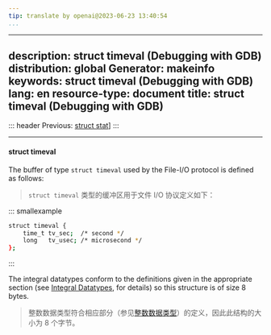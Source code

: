 ```yaml
---
tip: translate by openai@2023-06-23 13:40:54
...
```

---
description: struct timeval (Debugging with GDB)
distribution: global
Generator: makeinfo
keywords: struct timeval (Debugging with GDB)
lang: en
resource-type: document
title: struct timeval (Debugging with GDB)
------------------------------------------

::: header
Previous: [struct stat](struct-stat.html#struct-stat)]
:::

---

#### struct timeval

The buffer of type `struct timeval` used by the File-I/O protocol is defined as follows:

> `struct timeval` 类型的缓冲区用于文件 I/O 协议定义如下：

::: smallexample

```bash
struct timeval {
    time_t tv_sec;  /* second */
    long   tv_usec; /* microsecond */
};
```

:::

The integral datatypes conform to the definitions given in the appropriate section (see [Integral Datatypes](Integral-Datatypes.html#Integral-Datatypes), for details) so this structure is of size 8 bytes.

> 整数数据类型符合相应部分（参见[整数数据类型](Integral-Datatypes.html#Integral-Datatypes)）的定义，因此此结构的大小为 8 个字节。
